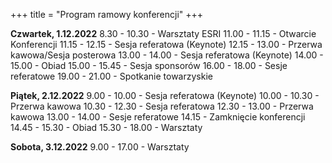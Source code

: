+++
title = "Program ramowy konferencji"
+++

**Czwartek, 1.12.2022**
 8.30 - 10.30 - Warsztaty ESRI
11.00 - 11.15 - Otwarcie Konferencji
11.15 - 12.15 - Sesja referatowa (Keynote)
12.15 - 13.00 - Przerwa kawowa/Sesja posterowa
13.00 - 14.00 - Sesja referatowa (Keynote)
14.00 - 15.00 - Obiad
15.00 - 15.45 - Sesja sponsorów
16.00 - 18.00 - Sesje referatowe
19.00 - 21.00 - Spotkanie towarzyskie

**Piątek, 2.12.2022**
 9.00 - 10.00 - Sesja referatowa (Keynote)
10.00 - 10.30 - Przerwa kawowa
10.30 - 12.30 - Sesja referatowa
12.30 - 13.00 - Przerwa kawowa
13.00 - 14.00 - Sesje referatowe
14.15         - Zamknięcie konferencji
14.45 - 15.30 - Obiad
15.30 - 18.00 - Warsztaty

**Sobota, 3.12.2022**
9.00 - 17.00 - Warsztaty
